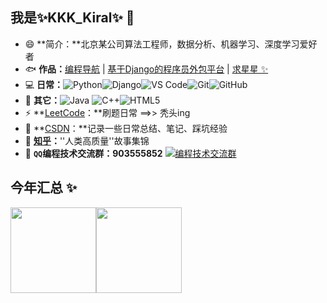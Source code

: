 ## 我是✨KKK_Kiral✨ 👋

- 😄 **简介：**北京某公司算法工程师，数据分析、机器学习、深度学习爱好者
- 🐟 **作品：**<a href="https://2951121599.github.io/" target="_blank">编程导航</a> | <a href="https://github.com/Django-Outsourcing-platform/Outsourcing_platform" target="_blank">基于Django的程序员外包平台</a> | <a href="https://github.com/Django-Outsourcing-platform/Outsourcing_platform" target="_blank">求星星 ✨</a>
- 💻 **日常：**![Python](https://img.shields.io/badge/-Python-8fcfd1?style=plastic&logo=Python)![Django](https://img.shields.io/badge/-Django-092E20?style=plastic&logo=Django)![VS Code](https://img.shields.io/badge/-VS%20Code-007ACC?style=plastic&logo=visual-studio-code)![Git](https://img.shields.io/badge/-Git-black?style=plastic&logo=git)![GitHub](https://img.shields.io/badge/-GitHub-181717?style=plastic&logo=github)
- 🌱 **其它：**![Java](https://img.shields.io/badge/-java-3f4441?style=plastic&logo=java)  ![C++](https://img.shields.io/badge/-C++-00599C?style=plastic&logo=c)![HTML5](https://img.shields.io/badge/-HTML5-E34F26?style=plastic&logo=html5&logoColor=white)
- ⚡ **[LeetCode](https://leetcode-cn.com/u/2951121599/)：**刷题日常  ==>>  秃头ing
- 💬 **[CSDN](https://blog.csdn.net/liluo_2951121599)：**记录一些日常总结、笔记、踩坑经验
- 🚀 **[知乎](https://www.zhihu.com/people/li-luo-99-85/posts)：**''人类高质量''故事集锦
- 👬 **``QQ``编程技术交流群：903555852** <a target="_blank" href="https://qm.qq.com/cgi-bin/qm/qr?k=dTDcMmFbaxqZkaGCiSgtI-IZrIvrBb4W&jump_from=webapi"><img border="0" src="//pub.idqqimg.com/wpa/images/group.png" alt="编程技术交流群" title="编程技术交流群"></a>

## 今年汇总 ✨

<img align="" height="137px" src="https://github-readme-stats.vercel.app/api?username=2951121599&hide_title=true&hide_border=true&show_icons=true&include_all_commits=true&line_height=21&bg_color=0,EC6C6C,FFD479,FFFC79,73FA79&theme=graywhite&locale=cn" /><img align="" height="137px" src="https://github-readme-stats.vercel.app/api/top-langs/?username=2951121599&hide_title=true&hide_border=true&layout=compact&bg_color=0,73FA79,73FDFF,D783FF&theme=graywhite&locale=cn" />